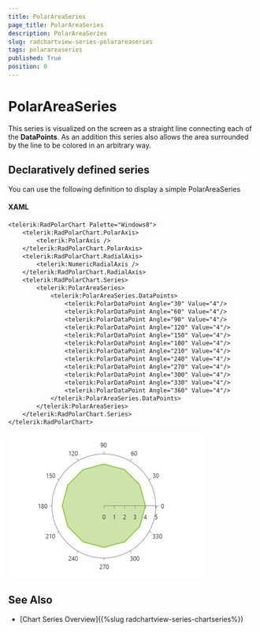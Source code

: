 ```yaml
---
title: PolarAreaSeries
page_title: PolarAreaSeries
description: PolarAreaSeries
slug: radchartview-series-polarareaseries
tags: polarareaseries
published: True
position: 0
---
```


# PolarAreaSeries

This series is visualized on the screen as a straight line connecting each of the __DataPoints__. As an addition this series also allows the area surrounded by the line to be colored in an arbitrary way.      

## Declaratively defined series

You can use the following definition to display a simple PolarAreaSeries

#### __XAML__	
	<telerik:RadPolarChart Palette="Windows8">
		<telerik:RadPolarChart.PolarAxis>
			<telerik:PolarAxis />
		</telerik:RadPolarChart.PolarAxis>
		<telerik:RadPolarChart.RadialAxis>
			<telerik:NumericRadialAxis />
		</telerik:RadPolarChart.RadialAxis>
		<telerik:RadPolarChart.Series>
			<telerik:PolarAreaSeries>
				<telerik:PolarAreaSeries.DataPoints>
					<telerik:PolarDataPoint Angle="30" Value="4"/>
					<telerik:PolarDataPoint Angle="60" Value="4"/>
					<telerik:PolarDataPoint Angle="90" Value="4"/>
					<telerik:PolarDataPoint Angle="120" Value="4"/>
					<telerik:PolarDataPoint Angle="150" Value="4"/>
					<telerik:PolarDataPoint Angle="180" Value="4"/>
					<telerik:PolarDataPoint Angle="210" Value="4"/>
					<telerik:PolarDataPoint Angle="240" Value="4"/>
					<telerik:PolarDataPoint Angle="270" Value="4"/>
					<telerik:PolarDataPoint Angle="300" Value="4"/>
					<telerik:PolarDataPoint Angle="330" Value="4"/>
					<telerik:PolarDataPoint Angle="360" Value="4"/>
				</telerik:PolarAreaSeries.DataPoints>
			</telerik:PolarAreaSeries>
		</telerik:RadPolarChart.Series>
	</telerik:RadPolarChart>

![radchartview-series-polarareaseries](images/radchartview-series-polarareaseries.png)

## See Also
 * [Chart Series Overview]({%slug radchartview-series-chartseries%})
